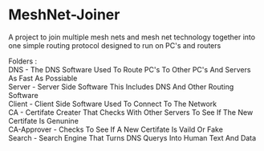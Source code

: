# MeshNet-Joiner
A project to join multiple mesh nets and mesh net technology together into one simple routing protocol designed to run on PC's and routers

Folders :
<br>
DNS - The DNS Software Used To Route PC's To Other PC's And Servers As Fast As Possiable
<br>
Server - Server Side Software This Includes DNS And Other Routing Software
<br>
Client - Client Side Software Used To Connect To The Network
<br>
CA - Certifate Creater That Checks With Other Servers To See If The New Certifate Is Genunine 
<br>
CA-Approver - Checks To See If A New Certifate Is Vaild Or Fake
<br>
Search - Search Engine That Turns DNS Querys Into Human Text And Data
